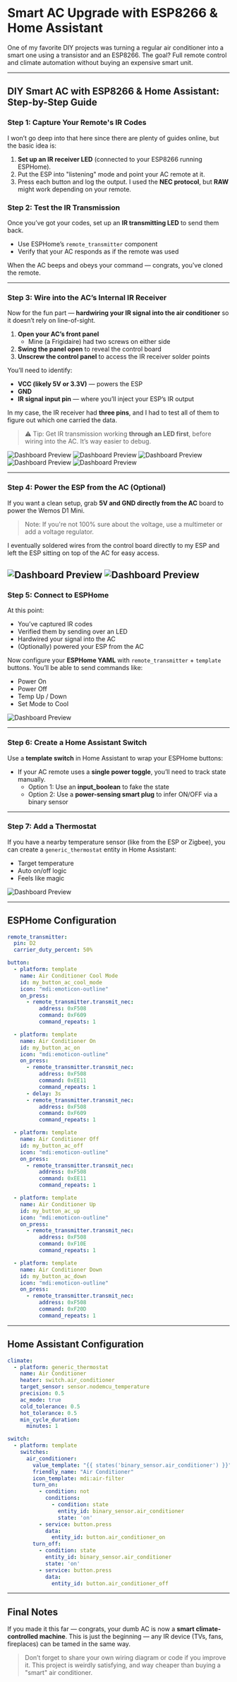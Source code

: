 # Smart AC Upgrade with ESP8266 & Home Assistant

One of my favorite DIY projects was turning a regular air conditioner into a smart one using a transistor and an ESP8266. The goal? Full remote control and climate automation without buying an expensive smart unit.

---

## DIY Smart AC with ESP8266 & Home Assistant: Step-by-Step Guide

### Step 1: Capture Your Remote's IR Codes

I won’t go deep into that here since there are plenty of guides online, but the basic idea is:

1. **Set up an IR receiver LED** (connected to your ESP8266 running ESPHome).
2. Put the ESP into "listening" mode and point your AC remote at it.
3. Press each button and log the output. I used the **NEC protocol**, but **RAW** might work depending on your remote.

### Step 2: Test the IR Transmission
Once you’ve got your codes, set up an **IR transmitting LED** to send them back.

- Use ESPHome’s `remote_transmitter` component
- Verify that your AC responds as if the remote was used

When the AC beeps and obeys your command — congrats, you've cloned the remote.

---

### Step 3: Wire into the AC’s Internal IR Receiver
Now for the fun part — **hardwiring your IR signal into the air conditioner** so it doesn’t rely on line-of-sight.

1. **Open your AC’s front panel**
   - Mine (a Frigidaire) had two screws on either side
2. **Swing the panel open** to reveal the control board
3. **Unscrew the control panel** to access the IR receiver solder points

You’ll need to identify:
- **VCC (likely 5V or 3.3V)** — powers the ESP
- **GND**
- **IR signal input pin** — where you’ll inject your ESP’s IR output

In my case, the IR receiver had **three pins**, and I had to test all of them to figure out which one carried the data.

> ⚠️ Tip: Get IR transmission working **through an LED first**, before wiring into the AC. It’s way easier to debug.

![Dashboard Preview](https://i.imgur.com/a983jT1.jpeg)
![Dashboard Preview](https://i.imgur.com/b2hh7qh.jpeg)
![Dashboard Preview](https://i.imgur.com/aGnhOht.jpeg)
![Dashboard Preview](https://i.imgur.com/8KQyNrL.jpeg)
![Dashboard Preview](https://i.imgur.com/s603CnE.jpeg)

---

### Step 4: Power the ESP from the AC (Optional)
If you want a clean setup, grab **5V and GND directly from the AC** board to power the Wemos D1 Mini.

> Note: If you're not 100% sure about the voltage, use a multimeter or add a voltage regulator.

I eventually soldered wires from the control board directly to my ESP and left the ESP sitting on top of the AC for easy access.

![Dashboard Preview](https://i.imgur.com/ZB0Q5ms.jpeg)
![Dashboard Preview](https://i.imgur.com/ZNSlAJa.jpeg)
---

### Step 5: Connect to ESPHome
At this point:
- You’ve captured IR codes
- Verified them by sending over an LED
- Hardwired your signal into the AC
- (Optionally) powered your ESP from the AC

Now configure your **ESPHome YAML** with `remote_transmitter` + `template` buttons. You’ll be able to send commands like:
- Power On
- Power Off
- Temp Up / Down
- Set Mode to Cool

![Dashboard Preview](https://i.imgur.com/LvmkjzH.png)

---

### Step 6: Create a Home Assistant Switch
Use a **template switch** in Home Assistant to wrap your ESPHome buttons:
- If your AC remote uses a **single power toggle**, you’ll need to track state manually.
  - Option 1: Use an **input_boolean** to fake the state
  - Option 2: Use a **power-sensing smart plug** to infer ON/OFF via a binary sensor

---

### Step 7: Add a Thermostat
If you have a nearby temperature sensor (like from the ESP or Zigbee), you can create a `generic_thermostat` entity in Home Assistant:
- Target temperature
- Auto on/off logic
- Feels like magic

![Dashboard Preview](https://i.imgur.com/ktx1YJJ.png)

---

## ESPHome Configuration

```yaml
remote_transmitter:
  pin: D2
  carrier_duty_percent: 50%

button:
  - platform: template
    name: Air Conditioner Cool Mode
    id: my_button_ac_cool_mode
    icon: "mdi:emoticon-outline"
    on_press:
      - remote_transmitter.transmit_nec:
          address: 0xF508
          command: 0xF609
          command_repeats: 1

  - platform: template
    name: Air Conditioner On
    id: my_button_ac_on
    icon: "mdi:emoticon-outline"
    on_press:
      - remote_transmitter.transmit_nec:
          address: 0xF508
          command: 0xEE11
          command_repeats: 1
      - delay: 3s
      - remote_transmitter.transmit_nec:
          address: 0xF508
          command: 0xF609
          command_repeats: 1

  - platform: template
    name: Air Conditioner Off
    id: my_button_ac_off
    icon: "mdi:emoticon-outline"
    on_press:
      - remote_transmitter.transmit_nec:
          address: 0xF508
          command: 0xEE11
          command_repeats: 1

  - platform: template
    name: Air Conditioner Up
    id: my_button_ac_up
    icon: "mdi:emoticon-outline"
    on_press:
      - remote_transmitter.transmit_nec:
          address: 0xF508
          command: 0xF10E
          command_repeats: 1

  - platform: template
    name: Air Conditioner Down
    id: my_button_ac_down
    icon: "mdi:emoticon-outline"
    on_press:
      - remote_transmitter.transmit_nec:
          address: 0xF508
          command: 0xF20D
          command_repeats: 1
```

---

## Home Assistant Configuration

```yaml
climate:
  - platform: generic_thermostat
    name: Air Conditioner
    heater: switch.air_conditioner
    target_sensor: sensor.nodemcu_temperature
    precision: 0.5
    ac_mode: true
    cold_tolerance: 0.5
    hot_tolerance: 0.5
    min_cycle_duration:
      minutes: 1

switch:
  - platform: template
    switches:
      air_conditioner:
        value_template: "{{ states('binary_sensor.air_conditioner') }}"
        friendly_name: "Air Conditioner"
        icon_template: mdi:air-filter
        turn_on:
          - condition: not
            conditions:
              - condition: state
                entity_id: binary_sensor.air_conditioner
                state: 'on'
          - service: button.press
            data:
              entity_id: button.air_conditioner_on
        turn_off:
          - condition: state
            entity_id: binary_sensor.air_conditioner
            state: 'on'
          - service: button.press
            data:
              entity_id: button.air_conditioner_off
```

---

## Final Notes

If you made it this far — congrats, your dumb AC is now a **smart climate-controlled machine**. This is just the beginning — any IR device (TVs, fans, fireplaces) can be tamed in the same way.

> Don’t forget to share your own wiring diagram or code if you improve it. This project is weirdly satisfying, and way cheaper than buying a "smart" air conditioner.

